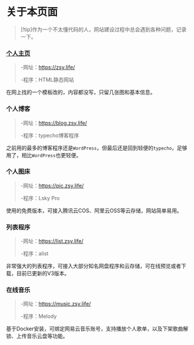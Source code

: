 # 关于本页面

> [!tip]作为一个不太懂代码的人，网站建设过程中总会遇到各种问题，记录一下。

### [个人主页](/网站建设/个人博客配置记录.md)

> -网址：https://zsy.life/
> 
> -程序：HTML静态网站

在网上找的一个模板改的，内容都没写，只留几张图和基本信息。

### 个人博客

> -网址：https://blog.zsy.life/
> 
> -程序：typecho博客程序

之前用的最多的博客程序还是<code>WordPress</code>，但最后还是回到轻便的<code>typecho</code>，足够用了，相比<code>WordPress</code>也更轻便。

### 个人图床

> -网址：https://pic.zsy.life/
> 
> -程序：Lsky Pro

使用的免费版本，可接入腾讯云COS、阿里云OSS等云存储，网站简单易用。

### 列表程序

> -网址：https://list.zsy.life/
> 
> -程序：alist

非常强大的列表程序，可接入大部分知名网盘程序和云存储，可在线预览或者下载，目前已更新的V3版本。

### 在线音乐

> -网址：https://music.zsy.life/
> 
> -程序：Melody

基于Docker安装，可绑定网易云音乐账号，支持播放个人歌单，以及下架歌曲解锁、上传音乐云盘等功能。
